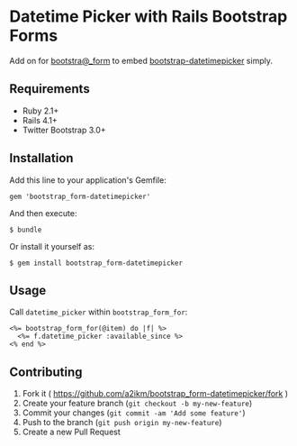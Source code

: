 # Datetime Picker with Rails Bootstrap Forms

Add on for [bootstra@_form](http://rubygems.org/gems/bootstrap_form) to embed [bootstrap-datetimepicker](http://eonasdan.github.io/bootstrap-datetimepicker/) simply.

## Requirements

* Ruby 2.1+
* Rails 4.1+
* Twitter Bootstrap 3.0+

## Installation

Add this line to your application's Gemfile:

    gem 'bootstrap_form-datetimepicker'

And then execute:

    $ bundle

Or install it yourself as:

    $ gem install bootstrap_form-datetimepicker

## Usage

Call `datetime_picker` within `bootstrap_form_for`:

```erb
<%= bootstrap_form_for(@item) do |f| %>
  <%= f.datetime_picker :available_since %>
<% end %>
```

## Contributing

1. Fork it ( https://github.com/a2ikm/bootstrap_form-datetimepicker/fork )
2. Create your feature branch (`git checkout -b my-new-feature`)
3. Commit your changes (`git commit -am 'Add some feature'`)
4. Push to the branch (`git push origin my-new-feature`)
5. Create a new Pull Request
